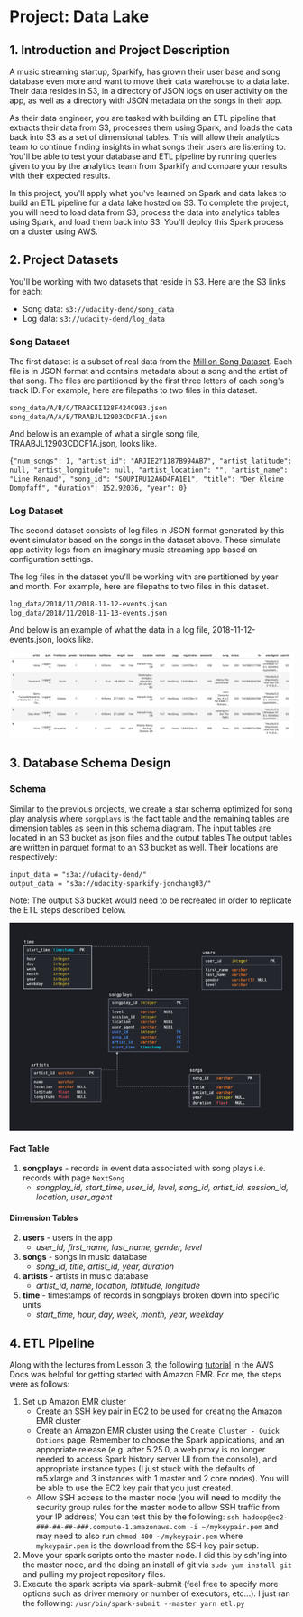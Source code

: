 # Project: Data Lake

## 1. Introduction and Project Description
A music streaming startup, Sparkify, has grown their user base and song database even more and want to move their data warehouse to a data lake. Their data resides in S3, in a directory of JSON logs on user activity on the app, as well as a directory with JSON metadata on the songs in their app.

As their data engineer, you are tasked with building an ETL pipeline that extracts their data from S3, processes them using Spark, and loads the data back into S3 as a set of dimensional tables. This will allow their analytics team to continue finding insights in what songs their users are listening to. You'll be able to test your database and ETL pipeline by running queries given to you by the analytics team from Sparkify and compare your results with their expected results.

In this project, you'll apply what you've learned on Spark and data lakes to build an ETL pipeline for a data lake hosted on S3. To complete the project, you will need to load data from S3, process the data into analytics tables using Spark, and load them back into S3. You'll deploy this Spark process on a cluster using AWS.

## 2. Project Datasets
You'll be working with two datasets that reside in S3. Here are the S3 links for each:

* Song data: `s3://udacity-dend/song_data`
* Log data: `s3://udacity-dend/log_data`  

### Song Dataset
The first dataset is a subset of real data from the [Million Song Dataset](https://labrosa.ee.columbia.edu/millionsong/). Each file is in JSON format and contains metadata about a song and the artist of that song. The files are partitioned by the first three letters of each song's track ID. For example, here are filepaths to two files in this dataset.
```
song_data/A/B/C/TRABCEI128F424C983.json
song_data/A/A/B/TRAABJL12903CDCF1A.json
```
And below is an example of what a single song file, TRAABJL12903CDCF1A.json, looks like.
```
{"num_songs": 1, "artist_id": "ARJIE2Y1187B994AB7", "artist_latitude": null, "artist_longitude": null, "artist_location": "", "artist_name": "Line Renaud", "song_id": "SOUPIRU12A6D4FA1E1", "title": "Der Kleine Dompfaff", "duration": 152.92036, "year": 0}
```

### Log Dataset
The second dataset consists of log files in JSON format generated by this event simulator based on the songs in the dataset above. These simulate app activity logs from an imaginary music streaming app based on configuration settings.

The log files in the dataset you'll be working with are partitioned by year and month. For example, here are filepaths to two files in this dataset.
```
log_data/2018/11/2018-11-12-events.json
log_data/2018/11/2018-11-13-events.json
```
And below is an example of what the data in a log file, 2018-11-12-events.json, looks like.

![log-data](img/log-data.png)

## 3. Database Schema Design
### Schema
Similar to the previous projects, we create a star schema optimized for song play analysis where `songplays` is the fact table and the remaining tables are dimension tables as seen in this schema diagram. The input tables are located in an S3 bucket as json files and the output tables The output tables are written in parquet format to an S3 bucket as well. Their locations are respectively:
```
input_data = "s3a://udacity-dend/"
output_data = "s3a://udacity-sparkify-jonchang03/"
```
Note: The output S3 bucket would need to be recreated in order to replicate the ETL steps described below.

![log-data](img/schema.png)

#### Fact Table
1. **songplays** - records in event data associated with song plays i.e. records with page `NextSong`
    * *songplay_id, start_time, user_id, level, song_id, artist_id, session_id, location, user_agent*
#### Dimension Tables
2. **users** - users in the app
    * *user_id, first_name, last_name, gender, level*
3. **songs** - songs in music database
    * *song_id, title, artist_id, year, duration*
4. **artists** - artists in music database
    * *artist_id, name, location, lattitude, longitude*
5. **time** - timestamps of records in songplays broken down into specific units
    * *start_time, hour, day, week, month, year, weekday*

## 4. ETL Pipeline
Along with the lectures from Lesson 3, the following [tutorial](https://docs.aws.amazon.com/emr/latest/ManagementGuide/emr-gs.html) in the AWS Docs was helpful for getting started with Amazon EMR. For me, the steps were as follows:
1. Set up Amazon EMR cluster
    * Create an SSH key pair in EC2 to be used for creating the Amazon EMR cluster
    * Create an Amazon EMR cluster using the `Create Cluster - Quick Options` page. Remember to choose the Spark applications, and an appopriate release (e.g. after 5.25.0, a web proxy is no longer needed to access Spark history server UI from the console), and appropriate instance types (I just stuck with the defaults of m5.xlarge and 3 instances with 1 master and 2 core nodes). You will be able to use the EC2 key pair that you just created.
    * Allow SSH access to the master node (you will need to modify the security group rules for the master node to allow SSH traffic from your IP address) You can test this by the following: `ssh hadoop@ec2-###-##-##-###.compute-1.amazonaws.com -i ~/mykeypair.pem` and may need to also run `chmod 400 ~/mykeypair.pem` where `mykeypair.pem` is the download from the SSH key pair setup. 
2. Move your spark scripts onto the master node. I did this by ssh'ing into the master node, and the doing an install of git via `sudo yum install git` and pulling my project repository files.
3. Execute the spark scripts via spark-submit (feel free to specify more options such as driver memory or number of executors, etc...). I just ran the following: `/usr/bin/spark-submit --master yarn etl.py`




